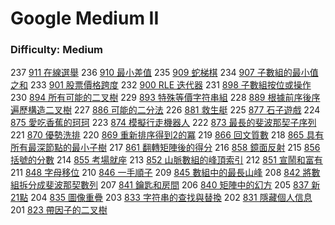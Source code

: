 # Google Medium II

### Difficulty: Medium

237 [911 在線選舉](./Google/911.md) 
236 [910 最小差值](./Google/910.md) 
235 [909 蛇梯棋](./Google/909.md) 
234 [907 子數組的最小值之和](./Google/907.md) 
233 [901 股票價格跨度](./Google/901.md) 
232 [900 RLE 迭代器](./Google/900.md) 
231 [898 子數組按位或操作](./Google/898.md) 
230 [894 所有可能的二叉樹](./Google/894.md) 
229 [893 特殊等價字符串組](./Google/893.md) 
228 [889 根據前序後序遍歷構造二叉樹](./Google/889.md) 
227 [886 可能的二分法](./Google/886.md) 
226 [881 救生艇](./Google/881.md) 
225 [877 石子遊戲](./Google/877.md) 
224 [875 愛吃香蕉的珂珂](./Google/875.md) 
223 [874 模擬行走機器人](./Google/874.md) 
222 [873 最長的斐波那契子序列](./Google/873.md) 
221 [870 優勢洗排](./Google/870.md) 
220 [869 重新排序得到2的冪](./Google/869.md) 
219 [866 回文質數](./Google/866.md) 
218 [865 具有所有最深節點的最小子樹](./Google/865.md) 
217 [861 翻轉矩陣後的得分](./Google/861.md) 
216 [858 鏡面反射](./Google/858.md) 
215 [856 括號的分數](./Google/856.md) 
214 [855 考場就座](./Google/855.md) 
213 [852 山脈數組的峰頂索引](./Google/852.md) 
212 [851 宣鬧和富有](./Google/851.md) 
211 [848 字母移位](./Google/848.md) 
210 [846 一手順子](./Google/846.md) 
209 [845 數組中的最長山峰](./Google/845.md) 
208 [842 將數組拆分成斐波那契數列](./Google/842.md) 
207 [841 鑰匙和房間](./Google/841.md) 
206 [840 矩陣中的幻方](./Google/840.md) 
205 [837 新21點](./Google/837.md) 
204 [835 圖像重疊](./Google/835.md) 
203 [833 字符串的查找與替換](./Google/833.md) 
202 [831 隱藏個人信息](./Google/831.md) 
201 [823 帶因子的二叉樹](./Google/823.md) 